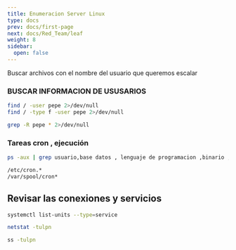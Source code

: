 ```yaml
---
title: Enumeracion Server Linux
type: docs
prev: docs/first-page
next: docs/Red_Team/leaf
weight: 8
sidebar:
  open: false
---
```


Buscar archivos con el nombre del usuario que queremos escalar

### BUSCAR INFORMACION DE USUSARIOS

```bash
find / -user pepe 2>/dev/null
find / -type f -user pepe 2>/dev/null
```

 ```bash
grep -R pepe * 2>/dev/null
```

### Tareas cron , ejecución

 ```bash
ps -aux | grep usuario,base datos , lenguaje de programacion ,binario , script
```

 ```bash
/etc/cron.*
/var/spool/cron*
```

## Revisar las conexiones y servicios

 ```bash
systemctl list-units --type=service
```

 ```bash
netstat -tulpn
```

 ```bash
ss -tulpn
```
